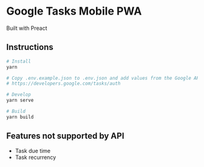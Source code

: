 # Google Tasks Mobile PWA

Built with Preact

## Instructions

```sh
# Install
yarn

# Copy .env.example.json to .env.json and add values from the Google API Console
# https://developers.google.com/tasks/auth

# Develop
yarn serve

# Build
yarn build
```

## Features not supported by API

* Task due time
* Task recurrency

